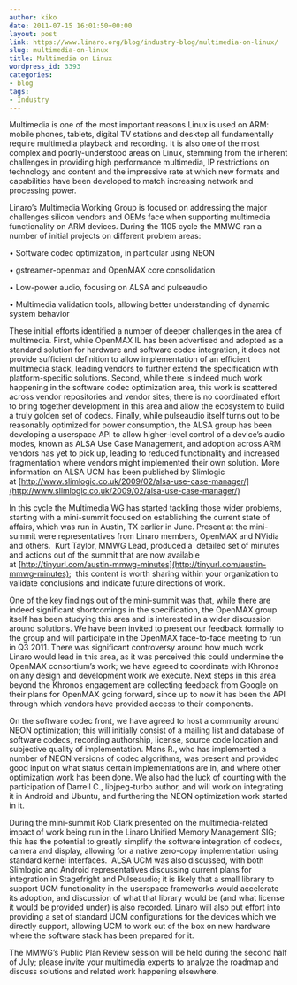 ```yaml
---
author: kiko
date: 2011-07-15 16:01:50+00:00
layout: post
link: https://www.linaro.org/blog/industry-blog/multimedia-on-linux/
slug: multimedia-on-linux
title: Multimedia on Linux
wordpress_id: 3393
categories:
- blog
tags:
- Industry
---
```


Multimedia is one of the most important reasons Linux is used on ARM: mobile phones, tablets, digital TV stations and desktop all fundamentally require multimedia playback and recording. It is also one of the most complex and poorly-understood areas on Linux, stemming from the inherent challenges in providing high performance multimedia, IP restrictions on technology and content and the impressive rate at which new formats and capabilities have been developed to match increasing network and processing power.

Linaro’s Multimedia Working Group is focused on addressing the major challenges silicon vendors and OEMs face when supporting multimedia functionality on ARM devices. During the 1105 cycle the MMWG ran a number of initial projects on different problem areas:

• Software codec optimization, in particular using NEON

• gstreamer-openmax and OpenMAX core consolidation

• Low-power audio, focusing on ALSA and pulseaudio

• Multimedia validation tools, allowing better understanding of dynamic system behavior

These initial efforts identified a number of deeper challenges in the area of multimedia. First, while OpenMAX IL has been advertised and adopted as a standard solution for hardware and software codec integration, it does not provide sufficient definition to allow implementation of an efficient multimedia stack, leading vendors to further extend the specification with platform-specific solutions. Second, while there is indeed much work
happening in the software codec optimization area, this work is scattered across vendor repositories and vendor sites; there is no coordinated effort to bring together development in this area and allow the ecosystem to build a truly golden set of codecs. Finally, while pulseaudio itself turns out to be reasonably optimized for power consumption, the ALSA group has been developing a userspace API to allow higher-level control of a device’s audio modes, known as ALSA Use Case Management, and adoption across ARM vendors has yet to pick up, leading to reduced functionality and increased fragmentation where vendors might implemented their own solution. More information on ALSA UCM has been published by Slimlogic at [http://www.slimlogic.co.uk/2009/02/alsa-use-case-manager/](http://www.slimlogic.co.uk/2009/02/alsa-use-case-manager/)

In this cycle the Multimedia WG has started tackling those wider problems, starting with a mini-summit focused on establishing the current state of affairs, which was run in Austin, TX earlier in June. Present at the mini-summit were representatives from Linaro members, OpenMAX and NVidia and others.  Kurt Taylor, MMWG Lead, produced a  detailed set of minutes and actions out of the summit that are now available at [http://tinyurl.com/austin-mmwg-minutes](http://tinyurl.com/austin-mmwg-minutes);  this content is worth sharing within your organization to validate conclusions and indicate future directions of work.

One of the key findings out of the mini-summit was that, while there are indeed significant shortcomings in the specification, the OpenMAX group itself has been studying this area and is interested in a wider discussion around solutions. We have been invited to present our feedback formally to the group and will participate in the OpenMAX face-to-face meeting to run in Q3 2011. There was significant controversy around how much work Linaro would lead in this area, as it was perceived this could undermine the OpenMAX consortium’s work; we have agreed to coordinate with Khronos on any design and development work we execute. Next steps in this area beyond the Khronos engagement are collecting feedback from Google on their plans for OpenMAX going forward, since up to now it has been the API through which vendors have provided access to their components.

On the software codec front, we have agreed to host a community around NEON optimization; this will initially consist of a mailing list and database of software codecs, recording authorship, license, source code location and subjective quality of implementation. Mans R., who has implemented a number of NEON versions of codec algorithms, was present and provided good input on what status certain implementations are in, and where other optimization work has been done. We also had the luck of counting with the participation of Darrell C., libjpeg-turbo author, and will work on integrating it in Android and Ubuntu, and furthering the NEON optimization work started in it.

During the mini-summit Rob Clark presented on the multimedia-related impact of work being run in the Linaro Unified Memory Management SIG; this has the potential to greatly simplify the software integration of codecs, camera and display, allowing for a native zero-copy implementation using standard kernel interfaces.  ALSA UCM was also discussed, with both Slimlogic and Android representatives discussing current plans for integration in Stagefright and Pulseaudio; it is likely that a small library to support UCM functionality in the userspace frameworks would accelerate its adoption, and discussion of what that library would be (and what license it would be provided under) is also recorded. Linaro will also put effort into providing a set of standard UCM configurations for the devices which we directly support, allowing UCM to work out of the box on new hardware where the software stack has been prepared for it.

The MMWG’s Public Plan Review session will be held during the second half of July; please invite your multimedia experts to analyze the roadmap and discuss solutions and related work happening elsewhere.
